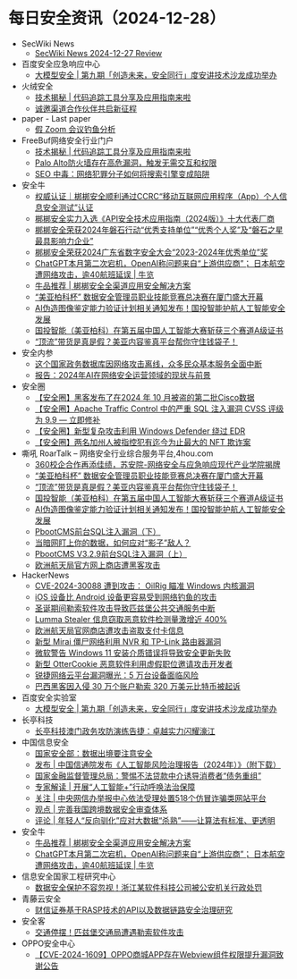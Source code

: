 # 每日安全资讯（2024-12-28）

- SecWiki News
  - [SecWiki News 2024-12-27 Review](http://www.sec-wiki.com/?2024-12-27)
- 百度安全应急响应中心
  - [大模型安全 | 第九期「创造未来，安全同行」度安讲技术沙龙成功举办](https://mp.weixin.qq.com/s?__biz=MzA4ODc0MTIwMw==&mid=2652542107&idx=1&sn=1a0430cfddfe97152f4bf721034fe1b6&chksm=8bcbb0a7bcbc39b173c5fa83d0ddf0d6875622b221e9dace07d3b6b0f551443e06412eeec0a5&scene=58&subscene=0#rd)
- 火绒安全
  - [技术揭秘 | 代码追踪工具分享及应用指南来啦](https://mp.weixin.qq.com/s?__biz=MzI3NjYzMDM1Mg==&mid=2247521279&idx=1&sn=32b588221868c09f84f0d521c70bae7e&chksm=eb704dc0dc07c4d664935b3035488a248ad6ed4248c342bae4ac7616ca44e9f7d3e11dbcba3a&scene=58&subscene=0#rd)
  - [诚邀渠道合作伙伴共启新征程](https://mp.weixin.qq.com/s?__biz=MzI3NjYzMDM1Mg==&mid=2247521279&idx=2&sn=2a72cbd181d2f6a35dcff73e689abe95&chksm=eb704dc0dc07c4d66d3baa766596ccbca58c46eb6b31f93b85ac9acf19ab0aa005c438943a82&scene=58&subscene=0#rd)
- paper - Last paper
  - [假 Zoom 会议钓鱼分析](https://paper.seebug.org/3262/)
- FreeBuf网络安全行业门户
  - [技术揭秘 | 代码追踪工具分享及应用指南来啦](https://www.freebuf.com/articles/network/418696.html)
  - [Palo Alto防火墙存在高危漏洞，触发无需交互和权限](https://www.freebuf.com/news/418628.html)
  - [SEO 中毒：网络犯罪分子如何将搜索引擎变成陷阱](https://www.freebuf.com/news/418614.html)
- 安全牛
  - [权威认证｜梆梆安全顺利通过CCRC“移动互联网应用程序（App）个人信息安全测试”认证](https://www.aqniu.com/vendor/107731.html)
  - [梆梆安全实力入选《API安全技术应用指南（2024版）》十大代表厂商](https://www.aqniu.com/vendor/107732.html)
  - [梆梆安全荣获2024年磐石行动“优秀支持单位”“优秀个人奖”及“磐石之星最具影响力企业”](https://www.aqniu.com/vendor/107733.html)
  - [梆梆安全荣获2024广东省数字安全大会“2023-2024年优秀单位”奖](https://www.aqniu.com/vendor/107734.html)
  - [ChatGPT本月第二次宕机，OpenAI称问题来自“上游供应商”； 日本航空遭网络攻击，逾40航班延误 | 牛览](https://www.aqniu.com/homenews/107699.html)
  - [牛品推荐 | 梆梆安全全渠道应用安全解决方案](https://www.aqniu.com/tools-tech/107698.html)
  - [“美亚柏科杯” 数据安全管理员职业技能竞赛总决赛在厦门盛大开幕](https://www.aqniu.com/vendor/107694.html)
  - [AI伪造图像鉴定能力验证计划相关通知发布！国投智能护航人工智能安全发展](https://www.aqniu.com/vendor/107695.html)
  - [国投智能（美亚柏科）在第五届中国人工智能大赛斩获三个赛道A级证书](https://www.aqniu.com/vendor/107696.html)
  - [“顶流”带货是真是假？美亚内容鉴真平台帮你守住钱袋子！](https://www.aqniu.com/vendor/107697.html)
- 安全内参
  - [这个国家政务数据库因网络攻击离线，众多民众基本服务全面中断](https://mp.weixin.qq.com/s?__biz=MzI4NDY2MDMwMw==&mid=2247513368&idx=1&sn=61cb8bb0a10a28f52096640d32b0f243&chksm=ebfaf238dc8d7b2e82b694188bd1d6e29fb3f7e022a625ce8606a41dfe7d98e410d92c0a42c3&scene=58&subscene=0#rd)
  - [报告：2024年AI在网络安全运营领域的现状与前景](https://mp.weixin.qq.com/s?__biz=MzI4NDY2MDMwMw==&mid=2247513368&idx=2&sn=38829e53e03569a280c413bb0aaefd53&chksm=ebfaf238dc8d7b2e6d34de3042ff736065ffb6c6c2d04f03c8f8720bfd2693eee5733ed44939&scene=58&subscene=0#rd)
- 安全圈
  - [【安全圈】黑客发布了在2024 年 10 月被盗的第二批Cisco数据](https://mp.weixin.qq.com/s?__biz=MzIzMzE4NDU1OQ==&mid=2652066971&idx=1&sn=527712ea6aefeb044a615fbb0d153027&chksm=f36e78dbc419f1cd2a50271c1190e61a8c0386f672447466610cc1711ae5884765c1a8a2a1c6&scene=58&subscene=0#rd)
  - [【安全圈】Apache Traffic Control 中的严重 SQL 注入漏洞 CVSS 评级为 9.9 — 立即修补](https://mp.weixin.qq.com/s?__biz=MzIzMzE4NDU1OQ==&mid=2652066971&idx=2&sn=f33a68d33d05344d8693a65a70f992ef&chksm=f36e78dbc419f1cdcdcf32755abea904b5b856bdc3e50b4b246d6fb2c1e03efbf5eba2adf433&scene=58&subscene=0#rd)
  - [【安全圈】新型复杂攻击利用 Windows Defender 绕过 EDR](https://mp.weixin.qq.com/s?__biz=MzIzMzE4NDU1OQ==&mid=2652066971&idx=3&sn=838beca7d5e601a4b9c07173c7639859&chksm=f36e78dbc419f1cdae40ee1c823f9700669fdab4f9651c6afdfdaee8ae37c8ff795b8653caf2&scene=58&subscene=0#rd)
  - [【安全圈】两名加州人被指控犯有迄今为止最大的 NFT 欺诈案](https://mp.weixin.qq.com/s?__biz=MzIzMzE4NDU1OQ==&mid=2652066971&idx=4&sn=7249a2e7fb360aa8a90f540b2cc4dac4&chksm=f36e78dbc419f1cd83bab3da403e75ad00136e84fa994c0b2d85c374f92ad32492815999a976&scene=58&subscene=0#rd)
- 嘶吼 RoarTalk – 网络安全行业综合服务平台,4hou.com
  - [360校企合作再添佳绩，苏安院-网络安全与应急响应现代产业学院揭牌](https://www.4hou.com/posts/pnVm)
  - [“美亚柏科杯” 数据安全管理员职业技能竞赛总决赛在厦门盛大开幕](https://www.4hou.com/posts/omJk)
  - [“顶流”带货是真是假？美亚内容鉴真平台帮你守住钱袋子！](https://www.4hou.com/posts/nlJP)
  - [国投智能（美亚柏科）在第五届中国人工智能大赛斩获三个赛道A级证书](https://www.4hou.com/posts/mkXn)
  - [AI伪造图像鉴定能力验证计划相关通知发布！国投智能护航人工智能安全发展](https://www.4hou.com/posts/l06V)
  - [PbootCMS前台SQL注入漏洞（下）](https://www.4hou.com/posts/ZgX8)
  - [当暗网盯上你的数据，如何应对“影子”敌人？](https://www.4hou.com/posts/yz2g)
  - [PbootCMS V3.2.9前台SQL注入漏洞（上）](https://www.4hou.com/posts/zAYO)
  - [欧洲航天局官方网上商店遭黑客攻击](https://www.4hou.com/posts/9jXY)
- HackerNews
  - [CVE-2024-30088 遭到攻击： OilRig 瞄准 Windows 内核漏洞](https://hackernews.cc/archives/56547)
  - [iOS 设备比 Android 设备更容易受到网络钓鱼的攻击](https://hackernews.cc/archives/56543)
  - [圣诞期间勒索软件攻击导致匹兹堡公共交通服务中断](https://hackernews.cc/archives/56539)
  - [Lumma Stealer 信息窃取恶意软件检测量激增近 400%](https://hackernews.cc/archives/56535)
  - [欧洲航天局官网商店遭攻击盗取支付卡信息](https://hackernews.cc/archives/56524)
  - [新型 Mirai 僵尸网络利用 NVR 和 TP-Link 路由器漏洞](https://hackernews.cc/archives/56521)
  - [微软警告 Windows 11 安装介质错误将导致安全更新失败](https://hackernews.cc/archives/56517)
  - [新型 OtterCookie 恶意软件利用虚假职位邀请攻击开发者](https://hackernews.cc/archives/56510)
  - [锐捷网络云平台漏洞曝光：5 万台设备面临风险](https://hackernews.cc/archives/56504)
  - [巴西黑客因入侵 30 万个账户勒索 320 万美元比特币被起诉](https://hackernews.cc/archives/56502)
- 百度安全实验室
  - [大模型安全 | 第九期「创造未来，安全同行」度安讲技术沙龙成功举办](https://mp.weixin.qq.com/s?__biz=MzA3NTQ3ODI0NA==&mid=2247487597&idx=1&sn=4d3a8753becff627f55b1a385bda8677&chksm=9f6eb5e6a8193cf0d242f2227a57750bf63ce31267625fe25dd89ab1700457fdb84e9d608dc5&scene=58&subscene=0#rd)
- 长亭科技
  - [长亭科技澳门政务攻防演练告捷：卓越实力闪耀濠江](https://mp.weixin.qq.com/s?__biz=MzIwNDA2NDk5OQ==&mid=2651388644&idx=1&sn=34196bc7953c29469bc0f4cf233eb69b&chksm=8d398b6cba4e027aee415a8021a6f2cab0655f830cdfef8f63d971dfe4246878d421df5442ea&scene=58&subscene=0#rd)
- 中国信息安全
  - [国家安全部：数据出境要注意安全](https://mp.weixin.qq.com/s?__biz=MzA5MzE5MDAzOA==&mid=2664233318&idx=2&sn=a2a30cd92e01d601c03688cd2785ea03&chksm=8b59fb9fbc2e7289ec9bc8cc1c991dfd958366c96b9e83fe73f8a7ca86b4294acabd8efa9fa4&scene=58&subscene=0#rd)
  - [发布 | 中国信通院发布《人工智能风险治理报告（2024年）》（附下载）](https://mp.weixin.qq.com/s?__biz=MzA5MzE5MDAzOA==&mid=2664233318&idx=3&sn=e31e01cc2168a1d57d19aaa082fb52b5&chksm=8b59fb9fbc2e7289ce74556e4890f7468a1264414fe24e9c34847ae8d20e25c591310dc12d3d&scene=58&subscene=0#rd)
  - [国家金融监督管理总局：警惕不法贷款中介诱导消费者“债务重组”](https://mp.weixin.qq.com/s?__biz=MzA5MzE5MDAzOA==&mid=2664233318&idx=4&sn=7f9d7ab5f9f720c3a1b50d44c129b584&chksm=8b59fb9fbc2e72891b4fd0d76e1667da69b3bd17a089b14f990f4369af39ff899eb55e083929&scene=58&subscene=0#rd)
  - [专家解读 | 开展“人工智能+”行动呼唤法治保障](https://mp.weixin.qq.com/s?__biz=MzA5MzE5MDAzOA==&mid=2664233318&idx=5&sn=31a0651c8c5f2135b109a03fd6a7e78a&chksm=8b59fb9fbc2e7289c73e574bfa0d263024ff2d6e5fa65133a357d990357c71e06334652e9351&scene=58&subscene=0#rd)
  - [关注 | 中央网信办举报中心依法受理处置518个仿冒诈骗类网站平台](https://mp.weixin.qq.com/s?__biz=MzA5MzE5MDAzOA==&mid=2664233318&idx=6&sn=9eb479cb77105a60c0032d12731a67a0&chksm=8b59fb9fbc2e72890e1ed2f4f064125034cf06fe5a019c86302f4f35f7b4845373840c2c7a37&scene=58&subscene=0#rd)
  - [观点 | 完善我国跨境数据安全审查体系](https://mp.weixin.qq.com/s?__biz=MzA5MzE5MDAzOA==&mid=2664233318&idx=7&sn=deabce2026121f36f3426a46a158dfb5&chksm=8b59fb9fbc2e7289ac05c14f6c666648973f976c5fa15c33339039e9f208d32fca268cfe3557&scene=58&subscene=0#rd)
  - [评论 | 年轻人“反向驯化”应对大数据“杀熟”——让算法有标准、更透明](https://mp.weixin.qq.com/s?__biz=MzA5MzE5MDAzOA==&mid=2664233318&idx=8&sn=a6e850d86e9468279bd3d0929a88fcac&chksm=8b59fb9fbc2e7289de03b856a4624588dc532fcc72e628ffd2ae5611003d477de67b9d72f2b6&scene=58&subscene=0#rd)
- 安全牛
  - [牛品推荐 | 梆梆安全全渠道应用安全解决方案](https://mp.weixin.qq.com/s?__biz=MjM5Njc3NjM4MA==&mid=2651134362&idx=1&sn=5b8e92d02b61f1d76727799b624d752b&chksm=bd15a9498a62205f88a7a7529239260c37ef92a3afc4a8f4bbc384357f26edfdb1ce6f17b294&scene=58&subscene=0#rd)
  - [ChatGPT本月第二次宕机，OpenAI称问题来自“上游供应商”； 日本航空遭网络攻击，逾40航班延误  | 牛览](https://mp.weixin.qq.com/s?__biz=MjM5Njc3NjM4MA==&mid=2651134362&idx=2&sn=7edbe4d0ccfc42a9e16f307168b2bf9a&chksm=bd15a9498a62205f31a23de4e242d5c00a54334702b5496253b1c931824fa69c6a668d76b062&scene=58&subscene=0#rd)
- 信息安全国家工程研究中心
  - [数据安全保护不容忽视！浙江某软件科技公司被公安机关行政处罚](https://mp.weixin.qq.com/s?__biz=MzU5OTQ0NzY3Ng==&mid=2247498681&idx=1&sn=83ea2e324b862106759ce5e1cb117648&chksm=feb67aaac9c1f3bcf2c9421679afb86233170cbac015439f8339c9d4048a40a5183fc1c8396c&scene=58&subscene=0#rd)
- 青藤云安全
  - [财信证券基于RASP技术的API以及数据链路安全治理研究](https://mp.weixin.qq.com/s?__biz=MzAwNDE4Mzc1NA==&mid=2650849874&idx=1&sn=6f95f1d8162503ee9289b3866626153f&chksm=80dba1f7b7ac28e136c025ca74be3d711886038d6d97a19ca6597d65ef966584c385bdb025cb&scene=58&subscene=0#rd)
- 安全客
  - [交通停摆！匹兹堡交通局遭遇勒索软件攻击](https://mp.weixin.qq.com/s?__biz=MzA5ODA0NDE2MA==&mid=2649787679&idx=1&sn=8e0db8d998954bb0c38ea9c1360269ef&chksm=8893bd70bfe43466e7f9d395c518e214bd0ac88a2483f3b0d5a17cad43f267c6e7a9f480e7dc&scene=58&subscene=0#rd)
- OPPO安全中心
  - [【CVE-2024-1609】OPPO商城APP存在Webview组件权限提升漏洞致谢公告](https://mp.weixin.qq.com/s?__biz=MzUyNzc4Mzk3MQ==&mid=2247494002&idx=1&sn=c0c252a716bcd167e7afd6500d3ad00c&chksm=fa78e83ecd0f612836f61b8c25e63fb35ee8ce654d92ed96b971cbcf000a11f3d8b426c4a1b8&scene=58&subscene=0#rd)
